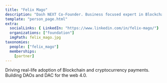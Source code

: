 ```yaml
---
title: "Felix Mago"
description: "Dash NEXT Co-Founder. Business focused expert in Blockchain, DeFi, decentralization and cryptocurrency payments"
template: "person_page.html"
extra:
  socialLinks: { LinkedIn: "https://www.linkedin.com/in/felix-mago/"}
  organizations: ["foundation"]
  imgPath: felix_mago.jpg
taxonomies:
  people: ["felix_mago"]
  memberships:
    [partner]
---
```


Driving real-life adoption of Blockchain and cryptocurrency payments. Building DAOs and DAC for the web 4.0.